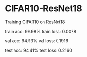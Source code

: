 # CIFAR10-ResNet18
Training CIFAR10 on ResNet18


train acc: 99.98%
train loss: 0.0028

val acc: 94.93%
val loss: 0.1916

test acc: 94.41%
test loss: 0.2160
